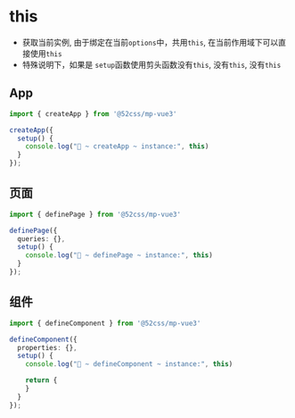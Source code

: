 # this

* 获取当前实例, 由于绑定在当前`options`中，共用`this`, 在当前作用域下可以直接使用`this`
* 特殊说明下，如果是 `setup`函数使用剪头函数没有`this`, 没有`this`, 没有`this`

## App

```ts
import { createApp } from '@52css/mp-vue3'

createApp({
  setup() {
    console.log("🚀 ~ createApp ~ instance:", this)
  }
});
```

## 页面

```ts
import { definePage } from '@52css/mp-vue3'

definePage({
  queries: {},
  setup() {
    console.log("🚀 ~ definePage ~ instance:", this)
  }
});
```

## 组件

```ts
import { defineComponent } from '@52css/mp-vue3'

defineComponent({
  properties: {},
  setup() {
    console.log("🚀 ~ defineComponent ~ instance:", this)

    return {
    }
  }
});
```